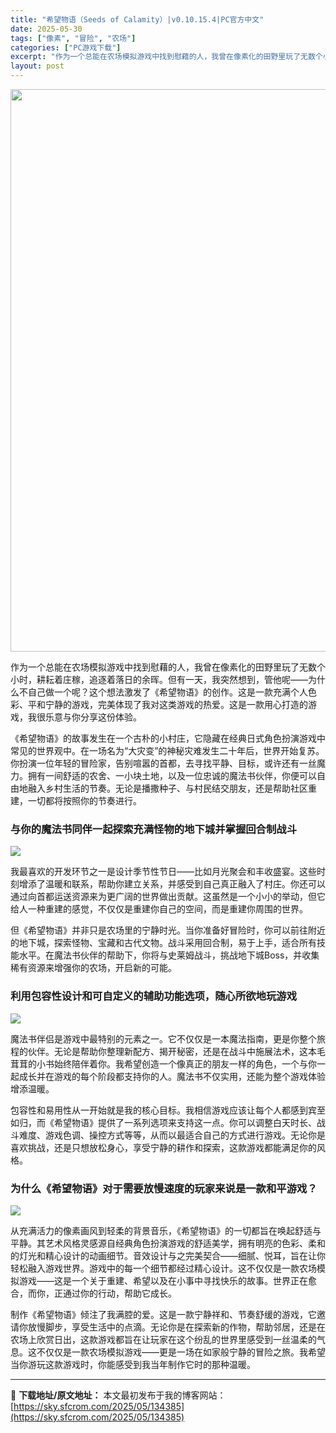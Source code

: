 ```yaml
---
title: "希望物语（Seeds of Calamity）|v0.10.15.4|PC官方中文"
date: 2025-05-30
tags: ["像素", "冒险", "农场"]
categories: ["PC游戏下载"]
excerpt: "作为一个总能在农场模拟游戏中找到慰藉的人，我曾在像素化的田野里玩了无数个小时，耕耘着庄稼，追逐着落日的余晖。但有一天，我突然想到，管他呢——为什么不自己做一个呢？这个想法激发了《希望物语》的创作。这是一款充满个人色彩、平和宁静的游戏，完美体现了我对这类游戏的热爱。这是一款用心打造的游戏，我很乐意与你&hellip;"
layout: post
---
```


<img class="aligncenter size-full wp-image-134386" src="https://sky.sfcrom.com/wp-content/uploads/2025/05/2025053001295168.webp" alt="" width="600" height="900" />

<span>作为一个总能在农场模拟游戏中找到慰藉的人，我曾在像素化的田野里玩了无数个小时，耕耘着庄稼，追逐着落日的余晖。但有一天，我突然想到，管他呢——为什么不自己做一个呢？这个想法激发了《希望物语》的创作。这是一款充满个人色彩、平和宁静的游戏，完美体现了我对这类游戏的热爱。这是一款用心打造的游戏，我很乐意与你分享这份体验。</span>

<span>《希望物语》的故事发生在一个古朴的小村庄，它隐藏在经典日式角色扮演游戏中常见的世界观中。在一场名为“大灾变”的神秘灾难发生二十年后，世界开始复苏。你扮演一位年轻的冒险家，告别喧嚣的首都，去寻找平静、目标，或许还有一丝魔力。拥有一间舒适的农舍、一小块土地，以及一位忠诚的魔法书伙伴，你便可以自由地融入乡村生活的节奏。无论是播撒种子、与村民结交朋友，还是帮助社区重建，一切都将按照你的节奏进行。</span>
<h3><span>与你的魔法书同伴一起探索充满怪物的地下城并掌握回合制战斗</span></h3>
<img src="https://shared.cloudflare.steamstatic.com/store_item_assets/steam/apps/1780070/f285762a6cde62144b7e5cb6cdfdec3752663abc/ss_f285762a6cde62144b7e5cb6cdfdec3752663abc.1920x1080.jpg?t=1748566330" />

<span>我最喜欢的开发环节之一是设计季节性节日——比如月光聚会和丰收盛宴。这些时刻增添了温暖和联系，帮助你建立关系，并感受到自己真正融入了村庄。你还可以通过向首都运送资源来为更广阔的世界做出贡献。这虽然是一个小小的举动，但它给人一种重建的感觉，不仅仅是重建你自己的空间，而是重建你周围的世界。</span>

<span>但《希望物语》并非只是农场里的宁静时光。当你准备好冒险时，你可以前往附近的地下城，探索怪物、宝藏和古代文物。战斗采用回合制，易于上手，适合所有技能水平。在魔法书伙伴的帮助下，你将与史莱姆战斗，挑战地下城Boss，并收集稀有资源来增强你的农场，开启新的可能。</span>
<h3><span>利用包容性设计和可自定义的辅助功能选项，随心所欲地玩游戏</span></h3>
<img src="https://shared.cloudflare.steamstatic.com/store_item_assets/steam/apps/1780070/12d4440359a08e08d8c29ceed240e5903c5423f4/ss_12d4440359a08e08d8c29ceed240e5903c5423f4.1920x1080.jpg?t=1748566330" />

<span>魔法书伴侣是游戏中最特别的元素之一。它不仅仅是一本魔法指南，更是你整个旅程的伙伴。无论是帮助你整理新配方、揭开秘密，还是在战斗中施展法术，这本毛茸茸的小书始终陪伴着你。我希望创造一个像真正的朋友一样的角色，一个与你一起成长并在游戏的每个阶段都支持你的人。魔法书不仅实用，还能为整个游戏体验增添温暖。</span>

<span>包容性和易用性从一开始就是我的核心目标。我相信游戏应该让每个人都感到宾至如归，而《希望物语》提供了一系列选项来支持这一点。你可以调整白天时长、战斗难度、游戏色调、操控方式等等，从而以最适合自己的方式进行游戏。无论你是喜欢挑战，还是只想放松身心，享受宁静的耕作和探索，这款游戏都能满足你的风格。</span>
<h3><span>为什么《希望物语》对于需要放慢速度的玩家来说是一款和平游戏？</span></h3>
<img src="https://shared.cloudflare.steamstatic.com/store_item_assets/steam/apps/1780070/0f6ee832393630acdfd24ba552e0136b71aee3ad/ss_0f6ee832393630acdfd24ba552e0136b71aee3ad.1920x1080.jpg?t=1748566330" />

<span>从充满活力的像素画风到轻柔的背景音乐，《希望物语》的一切都旨在唤起舒适与平静。其艺术风格灵感源自经典角色扮演游戏的舒适美学，拥有明亮的色彩、柔和的灯光和精心设计的动画细节。音效设计与之完美契合——细腻、悦耳，旨在让你轻松融入游戏世界。游戏中的每一个细节都经过精心设计。这不仅仅是一款农场模拟游戏——这是一个关于重建、希望以及在小事中寻找快乐的故事。世界正在愈合，而你，正通过你的行动，帮助它成长。</span>

<span>制作《希望物语》倾注了我满腔的爱。这是一款宁静祥和、节奏舒缓的游戏，它邀请你放慢脚步，享受生活中的点滴。无论你是在探索新的作物，帮助邻居，还是在农场上欣赏日出，这款游戏都旨在让玩家在这个纷乱的世界里感受到一丝温柔的气息。这不仅仅是一款农场模拟游戏——更是一场在如家般宁静的冒险之旅。我希望当你游玩这款游戏时，你能感受到我当年制作它时的那种温暖。</span>

---
📖 **下载地址/原文地址：** 本文最初发布于我的博客网站：[https://sky.sfcrom.com/2025/05/134385](https://sky.sfcrom.com/2025/05/134385)
